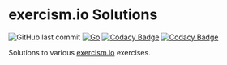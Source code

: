 # exercism.io Solutions
![GitHub last commit](https://img.shields.io/github/last-commit/aelbozie/exercism-go) [![Go](https://github.com/aelbozie/exercism-go/actions/workflows/go.yml/badge.svg)](https://github.com/aelbozie/exercism-go/actions/workflows/go.yml) [![Codacy Badge](https://app.codacy.com/project/badge/Grade/34b25690d1624a9da29f22cd5a2f06cc)](https://app.codacy.com/gh/aelbozie/exercism-go/dashboard?utm_source=gh&utm_medium=referral&utm_content=&utm_campaign=Badge_grade) [![Codacy Badge](https://app.codacy.com/project/badge/Coverage/34b25690d1624a9da29f22cd5a2f06cc)](https://app.codacy.com/gh/aelbozie/exercism-go/dashboard?utm_source=gh&utm_medium=referral&utm_content=&utm_campaign=Badge_coverage)

Solutions to various [exercism.io](https://exercism.io/) exercises.

